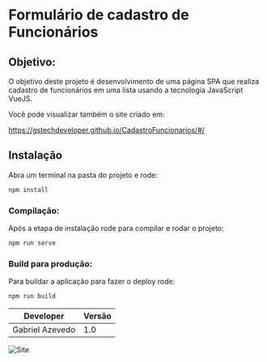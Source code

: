 # Formulário de cadastro de Funcionários

## Objetivo:

O objetivo deste projeto é desenvolvimento de uma página SPA que realiza cadastro de funcionários em uma lista usando a tecnologia JavaScript VueJS.

Você pode visualizar também o site criado em:

https://gstechdeveloper.github.io/CadastroFuncionarios/#/

## Instalação

Abra um terminal na pasta do projeto e rode:

```bash
npm install
```

### Compilação:

Após a etapa de instalação rode para compilar e rodar o projeto:

```bash
npm run serve
```

### Build para produção:

Para buildar a aplicação para fazer o deploy rode:

```bash
npm run build
```

| Developer       | Versão |
| --------------- | ------ |
| Gabriel Azevedo | 1.0    |

![Site](C:\Users\gabriel.azevedo\Desktop\teste.png)